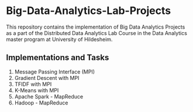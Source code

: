 # Big-Data-Analytics-Lab-Projects
This repository contains the implementation of Big Data Analytics Projects as a part of the Distributed Data Analytics Lab Course in the Data Analytics master program at University of Hildesheim.

## Implementations and Tasks
1. Message Passing Interface (MPI)
2. Gradient Descent with MPI
3. TFIDF with MPI
4. K-Means with MPI
5. Apache Spark - MapReduce
6. Hadoop - MapReduce
